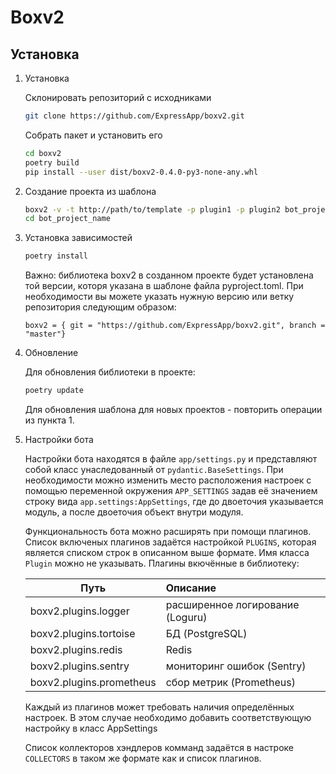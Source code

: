 # Boxv2

## Установка 

1. Установка
   
    Склонировать репозиторий с исходниками
    ```bash
    git clone https://github.com/ExpressApp/boxv2.git
    ```
    Собрать пакет и установить его
    ```bash
    cd boxv2
    poetry build
    pip install --user dist/boxv2-0.4.0-py3-none-any.whl
    ```

2. Создание проекта из шаблона
   
    ```bash
    boxv2 -v -t http://path/to/template -p plugin1 -p plugin2 bot_project_name
    cd bot_project_name
    ```
   
3. Установка зависимостей

    ```bash
    poetry install
    ```
    Важно: библиотека boxv2 в созданном проекте будет установлена той версии, которя
    указана в шаблоне файла pyproject.toml. При необходимости вы можете указать нужную
    версию или ветку репозитория следующим образом: 
    ```
    boxv2 = { git = "https://github.com/ExpressApp/boxv2.git", branch = "master"}
    ```    

4. Обновление
   
    Для обновления библиотеки в проекте:
    ```bash
    poetry update
    ```
   
    Для обновления шаблона для новых проектов - повторить операции из пункта 1.


5. Настройки бота
    
    Настройки бота находятся в файле `app/settings.py` и представляют собой класс
    унаследованный от `pydantic.BaseSettings`. При необходимости можно изменить место
    расположения настроек с помощью переменной окружения `APP_SETTINGS` задав её
    значением строку вида `app.settings:AppSettings`, где до двоеточия указывается
    модуль, а после двоеточия объект внутри модуля.
   
    Функциональность бота можно расширять при помощи плагинов. Список включеных плагинов
    задаётся настройкой `PLUGINS`, которая является списком строк в описанном выше
    формате. Имя класса `Plugin` можно не указывать.
    Плагины вкючённые в библиотеку:
   
    | Путь                             | Описание
    -----------------------------------|:-----------------------------------
    | boxv2.plugins.logger             | расширенное логирование (Loguru)
    | boxv2.plugins.tortoise           | БД (PostgreSQL)
    | boxv2.plugins.redis              | Redis
    | boxv2.plugins.sentry             | мониторинг ошибок (Sentry)
    | boxv2.plugins.prometheus         | сбор метрик (Prometheus)

    Каждый из плагинов может требовать наличия определённых настроек. В этом случае
    необходимо добавить соответствующую настройку в класс AppSettings
   
    Список коллекторов хэндлеров комманд задаётся в настроке `COLLECTORS` в таком же
    формате как и список плагинов.
   